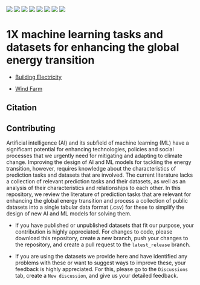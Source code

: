 <img src="https://img.shields.io/badge/Building_Electricity-ready-blue"/> <img src="https://img.shields.io/badge/Wind_Farm-preparing-red"/> <img src="https://img.shields.io/badge/Generation_Scheduling-preparing-red"/> <img src="https://img.shields.io/badge/Uber_Movement-preparing-red"/> <img src="https://img.shields.io/badge/ClimART-preparing-red"/> <img src="https://img.shields.io/badge/Climate_Downscaling-preparing-red"/> <img src="https://img.shields.io/badge/Open_Catalyst-preparing-red"/> <img src="https://img.shields.io/badge/Polianna-preparing-red"/>

# 1X machine learning tasks and datasets for enhancing the global energy transition

* [Building Electricity](https://github.com/ArsamAryandoust/EnergyTransitionTasks/tree/master/datasets/BuildingElectricity)

* [Wind Farm](https://github.com/ArsamAryandoust/EnergyTransitionTasks/tree/master/datasets/WindFarm)

<!--
* [Generation Scheduling](https://github.com/ArsamAryandoust/EnergyTransitionTasks/tree/master/datasets/GenerationScheduling)
* [Uber Movement](https://github.com/ArsamAryandoust/EnergyTransitionTasks/tree/master/datasets/UberMovement)
* [ClimART](https://github.com/ArsamAryandoust/EnergyTransitionTasks/tree/master/datasets/ClimART)
* [Climate Downscaling](https://github.com/ArsamAryandoust/EnergyTransitionTasks/tree/master/datasets/ClimateDownscaling)
* [Open Catalyst](https://github.com/ArsamAryandoust/EnergyTransitionTasks/tree/master/datasets/OpenCatalyst)
* [Polianna](https://github.com/ArsamAryandoust/EnergyTransitionTasks/tree/master/datasets/Polianna)
-->


## Citation


## Contributing

Artificial intelligence (AI) and its subfield of machine learning (ML) have a
significant potential for enhancing technologies, policies and social processes
that we urgently need for mitigating and adapting to climate change. Improving the
design of AI and ML models for tackling the energy transition, however, requires
knowledge about the characteristics of prediction tasks and datasets that are involved.
The current literature lacks a collection of relevant prediction tasks and their
datasets, as well as an analysis of their characteristics and relationships to each
other. In this repository, we review the literature of prediction tasks that are
relevant for enhancing the global energy transition and process a collection of
public datasets into a single tabular data format (.csv) for these to simplify the
design of new AI and ML models for solving them.

* If you have published or unpublished datasets that fit our purpose, your 
contribution is highly appreciated. For changes to code, please download this 
repository, create a new branch, push your changes to the repository, and 
create a pull request to the `latest_release` branch.

* If you are using the datasets we provide here and have identified any 
problems with these or want to suggest ways to improve these, your feedback is 
highly appreciated. For this, please go to the `Discussions` tab, create a 
`New discussion`, and give us your detailed feedback.



<!-- ## Getting started -->


